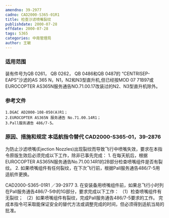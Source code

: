 ```yaml
---
amendno: 39-2977
cadno: CAD2000-S365-01R1
title: 检查沙滤喷嘴裂纹
publishdate: 2000-07-28
effdate: 2000-07-28
tags: S365
categories: 中南管理局
author: 王敏
---
```


### 适用范围 
装有件号为QB 0261， QB 0262， QB 0486和QB 0487的 “CENTRISEP-EAPS”沙滤的AS 365 N，N1，N2和N3型直升机,但已经按MOD 07 71B97或EUROCOPTER AS365N服务通告NO.71.00.17改装过的N2、N3型直升机除外。

### 参考文件
    1.DGAC AD2000-108-050(A)R1；
    2.EUROCOPTER AS365N 服务通告 No.71.00.14R1；
    3.Pall服务通告 486/7-5。


### 原因、措施和规定 本适航指令替代 CAD2000-S365-01，39-2876 
为防止沙滤喷嘴(Ejection Nozzles)出现裂纹而导致飞行中喷嘴失效，要求在本指令原版生效后必须完成以下工作，除非已事先完成：
    1. 在每天航后，根据EUROCOPTER AS365N服务通告No.71.00.14R1的2B部分检查喷嘴组件是否有裂纹。 
    2. 如果喷嘴组件有任何裂纹，在下次飞行前，根据Pall服务通告486/7-5用适航件更换。 

 CAD2000-S365-01R1 ／39-2977 
    3. 在安装备用喷嘴组件前，如果总飞行小时列在Pall服务通告486/7-5中的1G部分，要求完成以下工作： 
（1）检查喷嘴组件有无裂纹； 
    （2）如果喷嘴组件有裂纹，完成Pall服务通告486/7-5要求的工作。 
    完成本指令可采取能保证安全的替代方法或调整完成的时间，但必须得到适航当局的批准。
